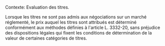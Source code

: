 Contexte: Evaluation des titres.

Lorsque les titres ne sont pas admis aux négociations sur un marché réglementé, le prix auquel les titres sont attribués est déterminé conformément aux méthodes définies à l'article L. 3332-20, sans préjudice des dispositions légales qui fixent les conditions de détermination de la valeur de certaines catégories de titres.